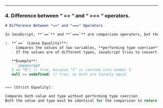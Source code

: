 
---

### 4. **Difference between “ == “ and “ === “ operators.**

```markdown
# Difference Between "==" and "===" Operators

In JavaScript, **`==`** and **`===`** are comparison operators, but they behave differently.

1. **`==` (Loose Equality)**:
   - Compares the values of two variables, **performing type coercion** if necessary.
   - If the values are of different types, JavaScript tries to convert them to the same type before making the comparison.

   **Example**:
   ```javascript
   5 == "5"; // true, because "5" is coerced into number 5
   null == undefined; // true, as both are loosely equal


=== (Strict Equality):

Compares both value and type without performing type coercion.
Both the value and type must be identical for the comparison to return true.